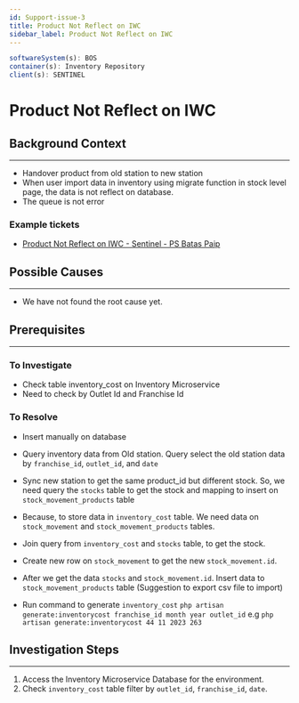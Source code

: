 ```yaml
---
id: Support-issue-3
title: Product Not Reflect on IWC
sidebar_label: Product Not Reflect on IWC
---
```


```javascript
softwareSystem(s): BOS
container(s): Inventory Repository
client(s): SENTINEL
```

# Product Not Reflect on IWC

## Background Context

***

* Handover product from old station to new station
* When user import data in inventory using migrate function in stock level page, the data is not reflect on database.
* The queue is not error


### Example tickets

* [Product Not Reflect on IWC - Sentinel - PS Batas Paip](https://app.clickup.com/t/86cu130b5)

## Possible Causes

***

* We have not found the root cause yet.

## Prerequisites

***

### To Investigate

* Check table inventory_cost on Inventory Microservice
* Need to check by Outlet Id and Franchise Id

### To Resolve

* Insert manually on database

* Query inventory data from Old station. Query select the old station data by `franchise_id`, `outlet_id`, and `date`
* Sync new station to get the same product_id but different stock. So, we need query the `stocks` table to get the stock and mapping to insert on `stock_movement_products` table
* Because, to store data in `inventory_cost` table. We need data on `stock_movement` and `stock_movement_products` tables.
* Join query from `inventory_cost` and `stocks` table, to get the stock.
* Create new row on `stock_movement` to get the new `stock_movement.id`.
* After we get the data `stocks` and `stock_movement.id`. Insert data to `stock_movement_products` table (Suggestion to export csv file to import)
* Run command to generate `inventory_cost` `php artisan generate:inventorycost franchise_id month year outlet_id`
e.g
`php artisan generate:inventorycost 44 11 2023 263`

## Investigation Steps

***

1. Access the Inventory Microservice Database for the environment.
2. Check `inventory_cost` table filter by `outlet_id`, `franchise_id`, `date`.